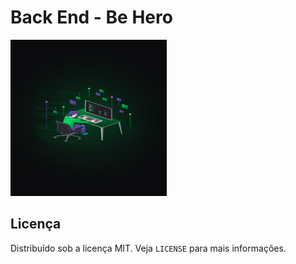 # Back End - Be Hero

<img src="https://raw.githubusercontent.com/Woodsphreaker/oministack/master/week-11/back-end/src/common-files/images/intro.jpg" alt="alt text" width="250" height="250">

## Licença

Distribuído sob a licença MIT. Veja `LICENSE` para mais informações.